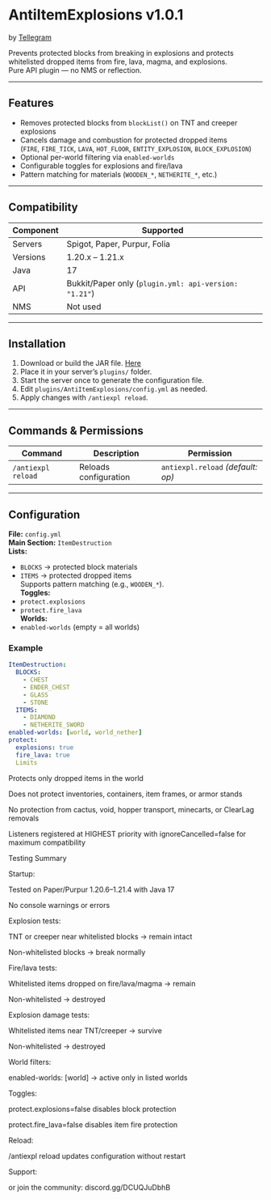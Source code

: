 # AntiItemExplosions v1.0.1  
by [Tellegram](https://github.com/Tellegram)

Prevents protected blocks from breaking in explosions and protects whitelisted dropped items from fire, lava, magma, and explosions.  
Pure API plugin — no NMS or reflection.

---

## Features
- Removes protected blocks from `blockList()` on TNT and creeper explosions  
- Cancels damage and combustion for protected dropped items  
  (`FIRE`, `FIRE_TICK`, `LAVA`, `HOT_FLOOR`, `ENTITY_EXPLOSION`, `BLOCK_EXPLOSION`)  
- Optional per-world filtering via `enabled-worlds`  
- Configurable toggles for explosions and fire/lava  
- Pattern matching for materials (`WOODEN_*`, `NETHERITE_*`, etc.)

---

## Compatibility
| Component | Supported |
|------------|------------|
| Servers | Spigot, Paper, Purpur, Folia |
| Versions | 1.20.x – 1.21.x |
| Java | 17 |
| API | Bukkit/Paper only (`plugin.yml: api-version: "1.21"`) |
| NMS | Not used |

---

## Installation
1. Download or build the JAR file. [Here](https://github.com/Telle-dev/Anti-Item-Explosions/releases/tag/v1.0.1)
2. Place it in your server’s `plugins/` folder.  
3. Start the server once to generate the configuration file.  
4. Edit `plugins/AntiItemExplosions/config.yml` as needed.  
5. Apply changes with `/antiexpl reload`.

---

## Commands & Permissions
| Command | Description | Permission |
|----------|--------------|-------------|
| `/antiexpl reload` | Reloads configuration | `antiexpl.reload` *(default: op)* |

---

## Configuration
**File:** `config.yml`  
**Main Section:** `ItemDestruction`  
**Lists:**  
- `BLOCKS` → protected block materials  
- `ITEMS` → protected dropped items  
Supports pattern matching (e.g., `WOODEN_*`).  
**Toggles:**  
- `protect.explosions`  
- `protect.fire_lava`  
**Worlds:**  
- `enabled-worlds` (empty = all worlds)

### Example
```yaml
ItemDestruction:
  BLOCKS:
    - CHEST
    - ENDER_CHEST
    - GLASS
    - STONE
  ITEMS:
    - DIAMOND
    - NETHERITE_SWORD
enabled-worlds: [world, world_nether]
protect:
  explosions: true
  fire_lava: true
  Limits
```
Protects only dropped items in the world

Does not protect inventories, containers, item frames, or armor stands

No protection from cactus, void, hopper transport, minecarts, or ClearLag removals

Listeners registered at HIGHEST priority with ignoreCancelled=false for maximum compatibility

Testing Summary

Startup:

Tested on Paper/Purpur 1.20.6–1.21.4 with Java 17

No console warnings or errors

Explosion tests:

TNT or creeper near whitelisted blocks → remain intact

Non-whitelisted blocks → break normally

Fire/lava tests:

Whitelisted items dropped on fire/lava/magma → remain

Non-whitelisted → destroyed

Explosion damage tests:

Whitelisted items near TNT/creeper → survive

Non-whitelisted → destroyed

World filters:

enabled-worlds: [world] → active only in listed worlds

Toggles:

protect.explosions=false disables block protection

protect.fire_lava=false disables item fire protection

Reload:

/antiexpl reload updates configuration without restart

Support:

or join the community: discord.gg/DCUQJuDbhB

